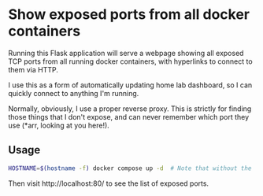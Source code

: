 # Show exposed ports from all docker containers

Running this Flask application will serve a webpage showing all exposed TCP ports from all running docker containers, with hyperlinks to connect to them via HTTP.

I use this as a form of automatically updating home lab dashboard, so I can quickly connect to anything I'm running.

Normally, obviously, I use a proper reverse proxy. This is strictly for finding those things that I don't expose, and can never remember which port they use (*arr, looking at you here!).

## Usage

```bash
HOSTNAME=$(hostname -f) docker compose up -d  # Note that without the `HOSTNAME` environment variable, the application will not be able to generate the correct URLs to connect to the exposed ports.
```

Then visit http://localhost:80/ to see the list of exposed ports.
